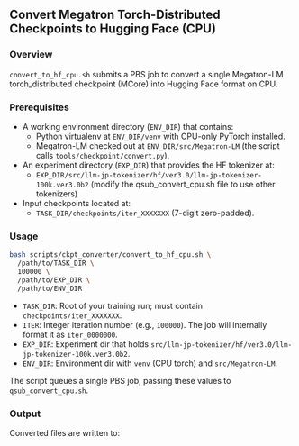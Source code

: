 ## Convert Megatron Torch-Distributed Checkpoints to Hugging Face (CPU)

### Overview
`convert_to_hf_cpu.sh` submits a PBS job to convert a single Megatron-LM torch_distributed checkpoint (MCore) into Hugging Face format on CPU.

### Prerequisites
- A working environment directory (`ENV_DIR`) that contains:
  - Python virtualenv at `ENV_DIR/venv` with CPU-only PyTorch installed.
  - Megatron-LM checked out at `ENV_DIR/src/Megatron-LM` (the script calls `tools/checkpoint/convert.py`).
- An experiment directory (`EXP_DIR`) that provides the HF tokenizer at:
  - `EXP_DIR/src/llm-jp-tokenizer/hf/ver3.0/llm-jp-tokenizer-100k.ver3.0b2` (modify the qsub_convert_cpu.sh file to use other tokenizers)
- Input checkpoints located at:
  - `TASK_DIR/checkpoints/iter_XXXXXXX` (7-digit zero-padded).

### Usage
```bash
bash scripts/ckpt_converter/convert_to_hf_cpu.sh \
  /path/to/TASK_DIR \
  100000 \
  /path/to/EXP_DIR \
  /path/to/ENV_DIR
```

- `TASK_DIR`: Root of your training run; must contain `checkpoints/iter_XXXXXXX`.
- `ITER`: Integer iteration number (e.g., `100000`). The job will internally format it as `iter_0000000`.
- `EXP_DIR`: Experiment dir that holds `src/llm-jp-tokenizer/hf/ver3.0/llm-jp-tokenizer-100k.ver3.0b2`.
- `ENV_DIR`: Environment dir with `venv` (CPU torch) and `src/Megatron-LM`.

The script queues a single PBS job, passing these values to `qsub_convert_cpu.sh`.

### Output
Converted files are written to: